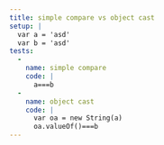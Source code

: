 ```yaml
---
title: simple compare vs object cast
setup: |
  var a = 'asd'
  var b = 'asd'
tests:
  -
    name: simple compare
    code: |
      a===b
  -
    name: object cast
    code: |
      var oa = new String(a)
      oa.valueOf()===b
---
```


